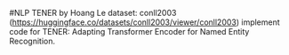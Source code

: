 #NLP TENER by Hoang Le
dataset: conll2003 (https://huggingface.co/datasets/conll2003/viewer/conll2003)
implement code for TENER: Adapting Transformer Encoder for Named Entity Recognition. 

